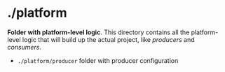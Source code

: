 # ./platform

**Folder with platform-level logic**. This directory contains all the platform-level logic that will build up the actual project, like _producers_ and _consumers_.

- `./platform/producer` folder with producer configuration